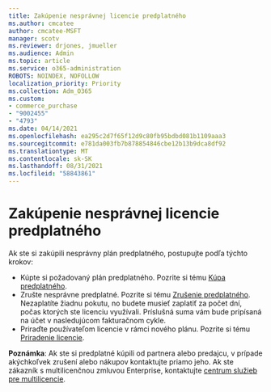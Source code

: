 ```yaml
---
title: Zakúpenie nesprávnej licencie predplatného
ms.author: cmcatee
author: cmcatee-MSFT
manager: scotv
ms.reviewer: drjones, jmueller
ms.audience: Admin
ms.topic: article
ms.service: o365-administration
ROBOTS: NOINDEX, NOFOLLOW
localization_priority: Priority
ms.collection: Adm_O365
ms.custom:
- commerce_purchase
- "9002455"
- "4793"
ms.date: 04/14/2021
ms.openlocfilehash: ea295c2d7f65f12d9c80fb95bdbd081b1109aaa3
ms.sourcegitcommit: e781da003fb7b878854846cbe12b13b9dca8df92
ms.translationtype: MT
ms.contentlocale: sk-SK
ms.lasthandoff: 08/31/2021
ms.locfileid: "58843861"
---
```

# <a name="purchased-wrong-subscription-license"></a>Zakúpenie nesprávnej licencie predplatného

Ak ste si zakúpili nesprávny plán predplatného, postupujte podľa týchto krokov:

- Kúpte si požadovaný plán predplatného. Pozrite si tému [Kúpa predplatného](https://docs.microsoft.com/alchemyinsights/buy-a-subscription-to-office-365-for-business).
- Zrušte nesprávne predplatné. Pozrite si tému [Zrušenie predplatného](https://docs.microsoft.com/alchemyinsights/canceling-your-office-365-subscription).
Nezaplatíte žiadnu pokutu, no budete musieť zaplatiť za počet dní, počas ktorých ste licenciu využívali. Príslušná suma vám bude pripísaná na účet v nasledujúcom fakturačnom cykle.
- Priraďte používateľom licencie v rámci nového plánu. Pozrite si tému [Priradenie licencie](https://docs.microsoft.com/alchemyinsights/how-to-assign-a-license-to-a-user).

**Poznámka**: Ak ste si predplatné kúpili od partnera alebo predajcu, v prípade akýchkoľvek zrušení alebo nákupov kontaktujte priamo jeho. Ak ste zákazník s multilicenčnou zmluvou Enterprise, kontaktujte [centrum služieb pre multilicencie](https://support.microsoft.com/help/4471406/how-to-contact-the-microsoft-volume-licensing-service-center).
